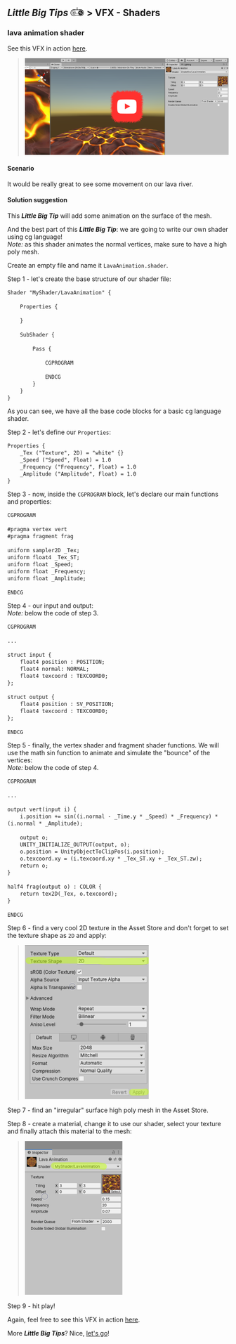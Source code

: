 ## _**Little Big Tips**_ ![Joystick](https://raw.githubusercontent.com/alissin/alissin.github.io/master/images/joystick.png) > VFX - Shaders

### lava animation shader

See this VFX in action [here](https://youtu.be/EtYslfd8Nog).

> [![lava animation shader](./lava-animation-shader_small.png)](https://youtu.be/EtYslfd8Nog)

#### Scenario
It would be really great to see some movement on our lava river.

#### Solution suggestion
This _**Little Big Tip**_ will add some animation on the surface of the mesh.

And the best part of this _**Little Big Tip**_: we are going to write our own shader using cg language!<br/>
_Note:_ as this shader animates the normal vertices, make sure to have a high poly mesh.

Create an empty file and name it `LavaAnimation.shader`.

Step 1 - let's create the base structure of our shader file:

```
Shader "MyShader/LavaAnimation" {

    Properties {

    }

    SubShader {

        Pass {

            CGPROGRAM
            
            ENDCG
        }
    }
}
```

As you can see, we have all the base code blocks for a basic cg language shader.

Step 2 - let's define our `Properties`:

```
Properties {    
    _Tex ("Texture", 2D) = "white" {}
    _Speed ("Speed", Float) = 1.0
    _Frequency ("Frequency", Float) = 1.0
    _Amplitude ("Amplitude", Float) = 1.0
}
```

Step 3 - now, inside the `CGPROGRAM` block, let's declare our main functions and properties:

```
CGPROGRAM

#pragma vertex vert
#pragma fragment frag

uniform sampler2D _Tex;
uniform float4 _Tex_ST;
uniform float _Speed;
uniform float _Frequency;
uniform float _Amplitude;

ENDCG
```

Step 4 - our input and output:<br/>
_Note:_ below the code of step 3.

```
CGPROGRAM

...

struct input {
    float4 position : POSITION;
    float4 normal: NORMAL;
    float4 texcoord : TEXCOORD0;
};

struct output {
    float4 position : SV_POSITION;
    float4 texcoord : TEXCOORD0;
};

ENDCG
```

Step 5 - finally, the vertex shader and fragment shader functions. We will use the math sin function to animate and simulate the "bounce" of the vertices:<br/>
_Note:_ below the code of step 4.

```
CGPROGRAM

...

output vert(input i) {
    i.position += sin((i.normal - _Time.y * _Speed) * _Frequency) * (i.normal * _Amplitude);

    output o;
    UNITY_INITIALIZE_OUTPUT(output, o);
    o.position = UnityObjectToClipPos(i.position);
    o.texcoord.xy = (i.texcoord.xy * _Tex_ST.xy + _Tex_ST.zw);
    return o;
}

half4 frag(output o) : COLOR {
    return tex2D(_Tex, o.texcoord);
}

ENDCG
```

Step 6 - find a very cool 2D texture in the Asset Store and don't forget to set the texture shape as `2D` and apply:

> ![2d-texture](../_common-images/2d-texture.png)

Step 7 - find an "irregular" surface high poly mesh in the Asset Store.

Step 8 - create a material, change it to use our shader, select your texture and finally attach this material to the mesh:

> ![material](./material.png)

Step 9 - hit play!

Again, feel free to see this VFX in action [here](https://youtu.be/EtYslfd8Nog).

More _**Little Big Tips**_? Nice, [let's go](https://github.com/alissin/little-big-tips)!